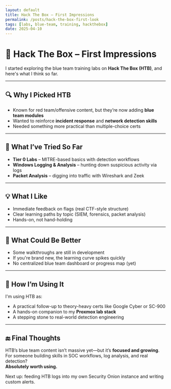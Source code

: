 ```yaml
---
layout: default
title: Hack The Box – First Impressions
permalink: /posts/hack-the-box-first-look
tags: [labs, blue-team, training, hackthebox]
date: 2025-04-10
---
```


# 🧠 Hack The Box – First Impressions

I started exploring the blue team training labs on **Hack The Box (HTB)**, and here's what I think so far.

---

## 🔍 Why I Picked HTB

- Known for red team/offensive content, but they’re now adding **blue team modules**
- Wanted to reinforce **incident response** and **network detection skills**
- Needed something more practical than multiple-choice certs

---

## 🧰 What I’ve Tried So Far

- **Tier 0 Labs** – MITRE-based basics with detection workflows
- **Windows Logging & Analysis** – hunting down suspicious activity via logs
- **Packet Analysis** – digging into traffic with Wireshark and Zeek

---

## 💡 What I Like

- Immediate feedback on flags (real CTF-style structure)
- Clear learning paths by topic (SIEM, forensics, packet analysis)
- Hands-on, not hand-holding

---

## 🤔 What Could Be Better

- Some walkthroughs are still in development
- If you're brand new, the learning curve spikes quickly
- No centralized blue team dashboard or progress map (yet)

---

## 🔄 How I’m Using It

I'm using HTB as:
- A practical follow-up to theory-heavy certs like Google Cyber or SC-900
- A hands-on companion to my **Proxmox lab stack**
- A stepping stone to real-world detection engineering

---

## 🔚 Final Thoughts

HTB’s blue team content isn’t massive yet—but it’s **focused and growing**.  
For someone building skills in SOC workflows, log analysis, and real detection?  
**Absolutely worth using.**

Next up: feeding HTB logs into my own Security Onion instance and writing custom alerts.
